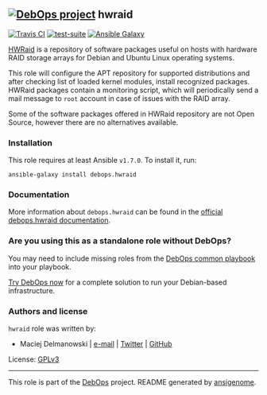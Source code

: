 ## [![DebOps project](http://debops.org/images/debops-small.png)](http://debops.org) hwraid

[![Travis CI](http://img.shields.io/travis/debops/ansible-hwraid.svg?style=flat)](http://travis-ci.org/debops/ansible-hwraid) [![test-suite](http://img.shields.io/badge/test--suite-ansible--hwraid-blue.svg?style=flat)](https://github.com/debops/test-suite/tree/master/ansible-hwraid/)  [![Ansible Galaxy](http://img.shields.io/badge/galaxy-debops.hwraid-660198.svg?style=flat)](https://galaxy.ansible.com/list#/roles/2259)

[HWRaid](http://hwraid.le-vert.net/) is a repository of software packages
useful on hosts with hardware RAID storage arrays for Debian and Ubuntu
Linux operating systems.

This role will configure the APT repository for supported distributions and
after checking list of loaded kernel modules, install recognized packages.
HWRaid packages contain a monitoring script, which will periodically send
a mail message to `root` account in case of issues with the RAID array.

Some of the software packages offered in HWRaid repository are not Open
Source, however there are no alternatives available.

### Installation

This role requires at least Ansible `v1.7.0`. To install it, run:

    ansible-galaxy install debops.hwraid

### Documentation

More information about `debops.hwraid` can be found in the
[official debops.hwraid documentation](http://docs.debops.org/en/latest/ansible/roles/debops.hwraid.html).



### Are you using this as a standalone role without DebOps?

You may need to include missing roles from the [DebOps common
playbook](https://github.com/debops/debops-playbooks/blob/master/playbooks/common.yml)
into your playbook.

[Try DebOps now](https://github.com/debops/debops) for a complete solution to run your Debian-based infrastructure.





### Authors and license

`hwraid` role was written by:
- Maciej Delmanowski | [e-mail](mailto:drybjed@gmail.com) | [Twitter](https://twitter.com/drybjed) | [GitHub](https://github.com/drybjed)

License: [GPLv3](https://tldrlegal.com/license/gnu-general-public-license-v3-%28gpl-3%29)

***

This role is part of the [DebOps](http://debops.org/) project. README generated by [ansigenome](https://github.com/nickjj/ansigenome/).
